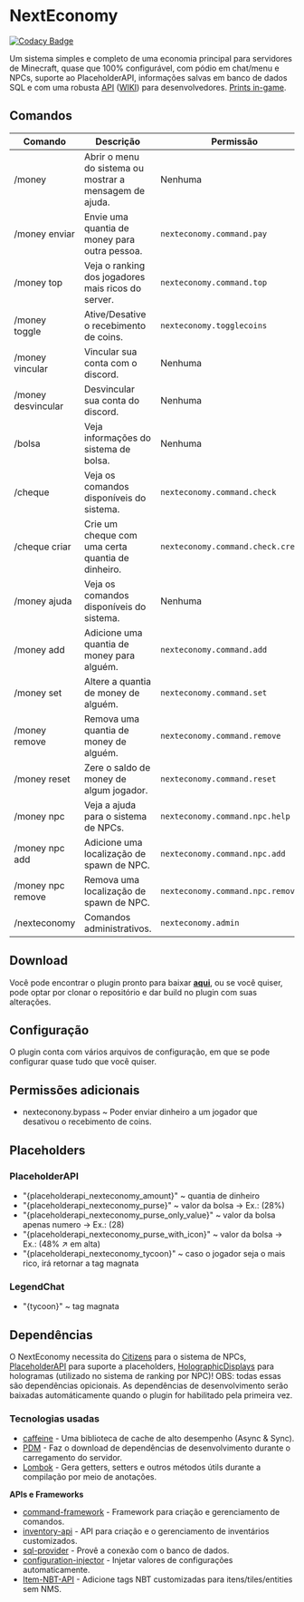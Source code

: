 # NextEconomy

[![Codacy Badge](https://app.codacy.com/project/badge/Grade/41ceccfd3fa241f3a9741f6996f44ccd)](https://www.codacy.com/gh/NextPlugins/NextEconomy/dashboard?utm_source=github.com&amp;utm_medium=referral&amp;utm_content=NextPlugins/NextEconomy&amp;utm_campaign=Badge_Grade)

Um sistema simples e completo de uma economia principal para servidores de Minecraft, quase que 100% configurável, com pódio em chat/menu e NPCs, suporte ao PlaceholderAPI, informações salvas em banco de dados SQL e com uma robusta [API](https://github.com/NextPlugins/NextEconomy/tree/main/src/main/java/com/nextplugins/economy/api) ([WIKI](https://docs.eikefs.xyz/)) para desenvolvedores. [Prints in-game](https://imgur.com/gallery/RHlD6dA).

## Comandos
|Comando         |Descrição                      |Permissão                    |
|----------------|-------------------------------|-----------------------------|
|/money           |Abrir o menu do sistema ou mostrar a mensagem de ajuda.|Nenhuma    |
|/money enviar    |Envie uma quantia de money para outra pessoa.|`nexteconomy.command.pay`|
|/money top       |Veja o ranking dos jogadores mais ricos do server.|`nexteconomy.command.top`|
|/money toggle    |Ative/Desative o recebimento de coins.|`nexteconomy.togglecoins`   |
|/money vincular  |Vincular sua conta com o discord.|Nenhuma|
|/money desvincular  |Desvincular sua conta do discord.|Nenhuma|
|/bolsa           |Veja informações do sistema de bolsa.|Nenhuma                      |
|/cheque          |Veja os comandos disponíveis do sistema.|`nexteconomy.command.check`|
|/cheque criar    |Crie um cheque com uma certa quantia de dinheiro.|`nexteconomy.command.check.create`|
|/money ajuda     |Veja os comandos disponíveis do sistema.|Nenhuma|
|/money add       |Adicione uma quantia de money para alguém.|`nexteconomy.command.add`|
|/money set       |Altere a quantia de money de alguém.|`nexteconomy.command.set`     |
|/money remove    |Remova uma quantia de money de alguém.|`nexteconomy.command.remove`|
|/money reset     |Zere o saldo de money de algum jogador.|`nexteconomy.command.reset`|
|/money npc       |Veja a ajuda para o sistema de NPCs.|`nexteconomy.command.npc.help`|
|/money npc add   |Adicione uma localização de spawn de NPC.|`nexteconomy.command.npc.add`|
|/money npc remove|Remova uma localização de spawn de NPC.|`nexteconomy.command.npc.remove`|
|/nexteconomy     |Comandos administrativos.|`nexteconomy.admin`|

## Download

Você pode encontrar o plugin pronto para baixar [**aqui**](https://github.com/NextPlugins/NextEconomy/releases), ou se você quiser, pode optar por clonar o repositório e dar build no plugin com suas alterações.

## Configuração

O plugin conta com vários arquivos de configuração, em que se pode configurar quase tudo que você quiser.

## Permissões adicionais

-   nexteconony.bypass ~ Poder enviar dinheiro a um jogador que desativou o recebimento de coins.

## Placeholders

### PlaceholderAPI
-   "{placeholderapi_nexteconomy_amount}" ~ quantia de dinheiro
-   "{placeholderapi_nexteconomy_purse}" ~ valor da bolsa -> Ex.: (28%)
-   "{placeholderapi_nexteconomy_purse_only_value}" ~ valor da bolsa apenas numero -> Ex.: (28)
-   "{placeholderapi_nexteconomy_purse_with_icon}" ~ valor da bolsa -> Ex.: (48% ↗ em alta)
-   "{placeholderapi_nexteconomy_tycoon}" ~ caso o jogador seja o mais rico, irá retornar a tag magnata 

### LegendChat
-   "{tycoon}" ~ tag magnata

## Dependências
O NextEconomy necessita do [Citizens](https://dev.bukkit.org/projects/citizens) para o sistema de NPCs, [PlaceholderAPI](https://www.spigotmc.org/resources/placeholderapi.6245/) para suporte a placeholders, [HolographicDisplays](https://dev.bukkit.org/projects/holographic-displays) para hologramas (utilizado no sistema de ranking por NPC)! OBS: todas essas são dependências opicionais.
As dependências de desenvolvimento serão baixadas automáticamente quando o plugin for habilitado pela primeira vez.

### Tecnologias usadas
-   [caffeine](https://github.com/ben-manes/caffeine) - Uma biblioteca de cache de alto desempenho (Async & Sync).
-   [PDM](https://github.com/knightzmc/pdm) - Faz o download de dependências de desenvolvimento durante o carregamento do servidor.
-   [Lombok](https://projectlombok.org/) - Gera getters, setters e outros métodos útils durante a compilação por meio de anotações.

**APIs e Frameworks**

-   [command-framework](https://github.com/SaiintBrisson/command-framework) - Framework para criação e gerenciamento de comandos.
-   [inventory-api](https://github.com/HenryFabio/inventory-api) - API para criação e o gerenciamento de inventários customizados.
-   [sql-provider](https://github.com/henryfabio/sql-provider) - Provê a conexão com o banco de dados.
-   [configuration-injector](https://github.com/HenryFabio/configuration-injector) - Injetar valores de configurações automaticamente.
-   [Item-NBT-API](https://github.com/tr7zw/Item-NBT-API) - Adicione tags NBT customizadas para itens/tiles/entities sem NMS.
